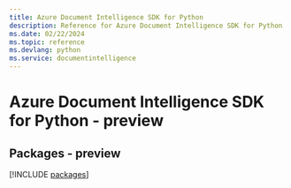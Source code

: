 ```yaml
---
title: Azure Document Intelligence SDK for Python
description: Reference for Azure Document Intelligence SDK for Python
ms.date: 02/22/2024
ms.topic: reference
ms.devlang: python
ms.service: documentintelligence
---
```

# Azure Document Intelligence SDK for Python - preview
## Packages - preview
[!INCLUDE [packages](document-intelligence-index.md)]
